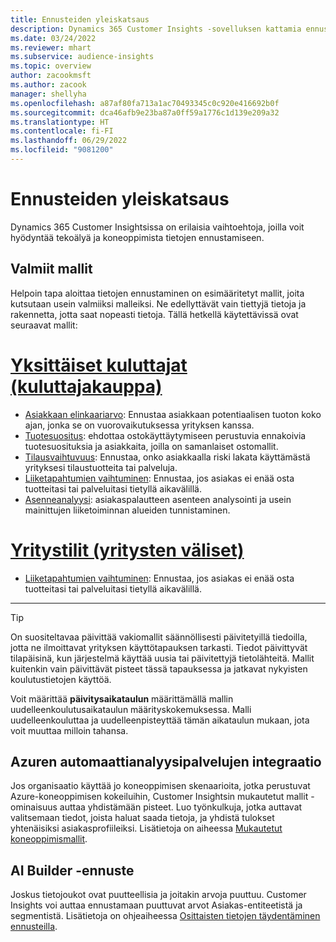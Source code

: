 ```yaml
---
title: Ennusteiden yleiskatsaus
description: Dynamics 365 Customer Insights -sovelluksen kattamia ennusteskenaarioita ja vaihtoehtoja.
ms.date: 03/24/2022
ms.reviewer: mhart
ms.subservice: audience-insights
ms.topic: overview
author: zacookmsft
ms.author: zacook
manager: shellyha
ms.openlocfilehash: a87af80fa713a1ac70493345c0c920e416692b0f
ms.sourcegitcommit: dca46afb9e23ba87a0ff59a1776c1d139e209a32
ms.translationtype: HT
ms.contentlocale: fi-FI
ms.lasthandoff: 06/29/2022
ms.locfileid: "9081200"
---
```

# <a name="predictions-overview"></a>Ennusteiden yleiskatsaus

Dynamics 365 Customer Insightsissa on erilaisia vaihtoehtoja, joilla voit hyödyntää tekoälyä ja koneoppimista tietojen ennustamiseen. 

## <a name="out-of-box-models"></a>Valmiit mallit

Helpoin tapa aloittaa tietojen ennustaminen on esimääritetyt mallit, joita kutsutaan usein valmiiksi malleiksi. Ne edellyttävät vain tiettyjä tietoja ja rakennetta, jotta saat nopeasti tietoja. Tällä hetkellä käytettävissä ovat seuraavat mallit: 

# <a name="individual-consumers-b-to-c"></a>[Yksittäiset kuluttajat (kuluttajakauppa)](#tab/b2c)

- [Asiakkaan elinkaariarvo](predict-customer-lifetime-value.md): Ennustaa asiakkaan potentiaalisen tuoton koko ajan, jonka se on vuorovaikutuksessa yrityksen kanssa.
- [Tuotesuositus](predict-product-recommendation.md): ehdottaa ostokäyttäytymiseen perustuvia ennakoivia tuotesuosituksia ja asiakkaita, joilla on samanlaiset ostomallit.
- [Tilausvaihtuvuus](predict-subscription-churn.md): Ennustaa, onko asiakkaalla riski lakata käyttämästä yrityksesi tilaustuotteita tai palveluja.
- [Liiketapahtumien vaihtuminen](predict-transactional-churn.md): Ennustaa, jos asiakas ei enää osta tuotteitasi tai palveluitasi tietyllä aikavälillä.
- [Asenneanalyysi](sentiment-analysis.md): asiakaspalautteen asenteen analysointi ja usein mainittujen liiketoiminnan alueiden tunnistaminen.

# <a name="business-accounts-b-to-b"></a>[Yritystilit (yritysten väliset)](#tab/b2b)

- [Liiketapahtumien vaihtuminen](predict-transactional-churn.md): Ennustaa, jos asiakas ei enää osta tuotteitasi tai palveluitasi tietyllä aikavälillä.

---

> [!TIP]
> On suositeltavaa päivittää vakiomallit säännöllisesti päivitetyillä tiedoilla, jotta ne ilmoittavat yrityksen käyttötapauksen tarkasti. Tiedot päivittyvät tilapäisinä, kun järjestelmä käyttää uusia tai päivitettyjä tietolähteitä. Mallit kuitenkin vain päivittävät pisteet tässä tapauksessa ja jatkavat nykyisten koulutustietojen käyttöä.
> 
> Voit määrittää **päivitysaikataulun** määrittämällä mallin uudelleenkoulutusaikataulun määrityskokemuksessa. Malli uudelleenkouluttaa ja uudelleenpisteyttää tämän aikataulun mukaan, jota voit muuttaa milloin tahansa.


## <a name="azure-machine-learning-integration"></a>Azuren automaattianalyysipalvelujen integraatio

Jos organisaatio käyttää jo koneoppimisen skenaarioita, jotka perustuvat Azure-koneoppimisen kokeiluihin, Customer Insightsin mukautetut mallit -ominaisuus auttaa yhdistämään pisteet. Luo työnkulkuja, jotka auttavat valitsemaan tiedot, joista haluat saada tietoja, ja yhdistä tulokset yhtenäisiksi asiakasprofiileiksi. Lisätietoja on aiheessa [Mukautetut koneoppimismallit](custom-models.md).

## <a name="ai-builder-prediction"></a>AI Builder -ennuste

Joskus tietojoukot ovat puutteellisia ja joitakin arvoja puuttuu. Customer Insights voi auttaa ennustamaan puuttuvat arvot Asiakas-entiteetistä ja segmentistä. Lisätietoja on ohjeaiheessa [Osittaisten tietojen täydentäminen ennusteilla](predictions.md).
